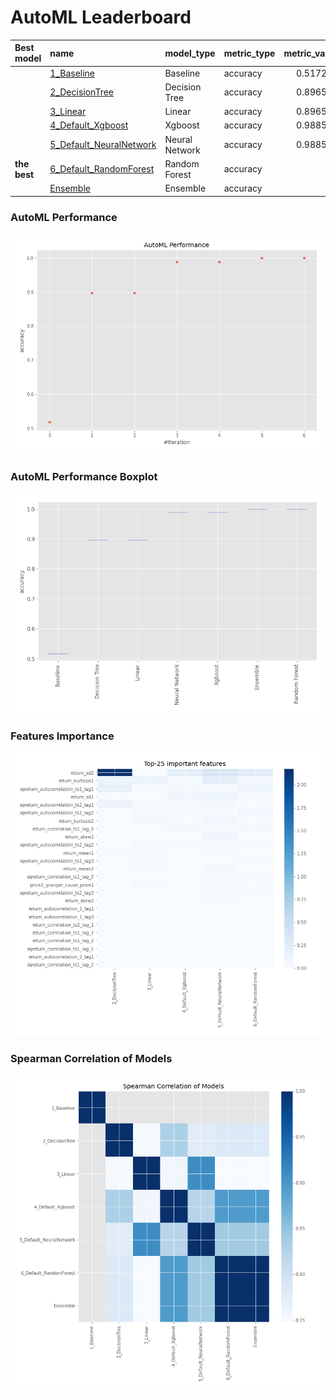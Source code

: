 # AutoML Leaderboard

| Best model   | name                                                         | model_type     | metric_type   |   metric_value |   train_time |
|:-------------|:-------------------------------------------------------------|:---------------|:--------------|---------------:|-------------:|
|              | [1_Baseline](1_Baseline/README.md)                           | Baseline       | accuracy      |       0.517241 |         5.29 |
|              | [2_DecisionTree](2_DecisionTree/README.md)                   | Decision Tree  | accuracy      |       0.896552 |         9.21 |
|              | [3_Linear](3_Linear/README.md)                               | Linear         | accuracy      |       0.896552 |         8.41 |
|              | [4_Default_Xgboost](4_Default_Xgboost/README.md)             | Xgboost        | accuracy      |       0.988506 |         8.72 |
|              | [5_Default_NeuralNetwork](5_Default_NeuralNetwork/README.md) | Neural Network | accuracy      |       0.988506 |         8.77 |
| **the best** | [6_Default_RandomForest](6_Default_RandomForest/README.md)   | Random Forest  | accuracy      |       1        |        13.93 |
|              | [Ensemble](Ensemble/README.md)                               | Ensemble       | accuracy      |       1        |         0.33 |

### AutoML Performance
![AutoML Performance](ldb_performance.png)

### AutoML Performance Boxplot
![AutoML Performance Boxplot](ldb_performance_boxplot.png)

### Features Importance
![features importance across models](features_heatmap.png)



### Spearman Correlation of Models
![models spearman correlation](correlation_heatmap.png)


